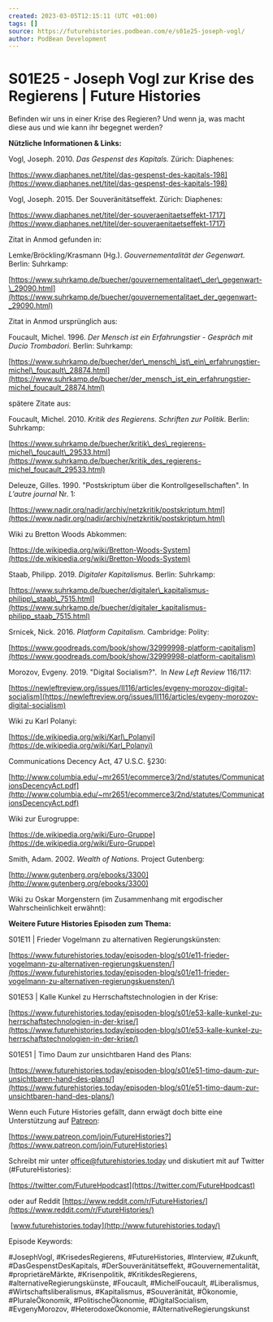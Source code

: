 ```yaml
---
created: 2023-03-05T12:15:11 (UTC +01:00)
tags: []
source: https://futurehistories.podbean.com/e/s01e25-joseph-vogl/
author: PodBean Development
---
```


# S01E25 - Joseph Vogl zur Krise des Regierens | Future Histories

Befinden wir uns in einer Krise des Regieren? Und wenn ja, was macht diese aus und wie kann ihr begegnet werden?

**Nützliche Informationen & Links:**

Vogl, Joseph. 2010. _Das Gespenst des Kapitals._ Zürich: Diaphenes:

[https://www.diaphanes.net/titel/das-gespenst-des-kapitals-198](https://www.diaphanes.net/titel/das-gespenst-des-kapitals-198)

  
Vogl, Joseph. 2015. Der Souveränitätseffekt. Zürich: Diaphenes:

[https://www.diaphanes.net/titel/der-souveraenitaetseffekt-1717](https://www.diaphanes.net/titel/der-souveraenitaetseffekt-1717)

  
Zitat in Anmod gefunden in:

Lemke/Bröckling/Krasmann (Hg.). _Gouvernementalität der Gegenwart._ Berlin: Suhrkamp:

[https://www.suhrkamp.de/buecher/gouvernementalitaet\_der\_gegenwart-\_29090.html](https://www.suhrkamp.de/buecher/gouvernementalitaet_der_gegenwart-_29090.html)

  
Zitat in Anmod ursprünglich aus:

Foucault, Michel. 1996. _Der Mensch ist ein Erfahrungstier - Gespräch mit Ducio Trombadori._ Berlin: Suhrkamp:

[https://www.suhrkamp.de/buecher/der\_mensch\_ist\_ein\_erfahrungstier-michel\_foucault\_28874.html](https://www.suhrkamp.de/buecher/der_mensch_ist_ein_erfahrungstier-michel_foucault_28874.html)

spätere Zitate aus:

Foucault, Michel. 2010. _Kritik des Regierens. Schriften zur Politik_. Berlin: Suhrkamp:

[https://www.suhrkamp.de/buecher/kritik\_des\_regierens-michel\_foucault\_29533.html](https://www.suhrkamp.de/buecher/kritik_des_regierens-michel_foucault_29533.html)

Deleuze, Gilles. 1990. "Postskriptum über die Kontrollgesellschaften". In _L’autre journal_ Nr. 1:

[https://www.nadir.org/nadir/archiv/netzkritik/postskriptum.html](https://www.nadir.org/nadir/archiv/netzkritik/postskriptum.html)

  
Wiki zu Bretton Woods Abkommen:

[https://de.wikipedia.org/wiki/Bretton-Woods-System](https://de.wikipedia.org/wiki/Bretton-Woods-System)

  
Staab, Philipp. 2019. _Digitaler Kapitalismus._ Berlin: Suhrkamp:

[https://www.suhrkamp.de/buecher/digitaler\_kapitalismus-philipp\_staab\_7515.html](https://www.suhrkamp.de/buecher/digitaler_kapitalismus-philipp_staab_7515.html)

  
Srnicek, Nick. 2016. _Platform Capitalism._ Cambridge: Polity:

[https://www.goodreads.com/book/show/32999998-platform-capitalism](https://www.goodreads.com/book/show/32999998-platform-capitalism)

  
Morozov, Evgeny. 2019. "Digital Socialism?".  In _New Left Review_ 116/117:

[https://newleftreview.org/issues/II116/articles/evgeny-morozov-digital-socialism](https://newleftreview.org/issues/II116/articles/evgeny-morozov-digital-socialism)

  
Wiki zu Karl Polanyi:

[https://de.wikipedia.org/wiki/Karl\_Polanyi](https://de.wikipedia.org/wiki/Karl_Polanyi)

  
Communications Decency Act, 47 U.S.C. §230:

[http://www.columbia.edu/~mr2651/ecommerce3/2nd/statutes/CommunicationsDecencyAct.pdf](http://www.columbia.edu/~mr2651/ecommerce3/2nd/statutes/CommunicationsDecencyAct.pdf)

  
Wiki zur Eurogruppe:

[https://de.wikipedia.org/wiki/Euro-Gruppe](https://de.wikipedia.org/wiki/Euro-Gruppe)

Smith, Adam. 2002. _Wealth of Nations._ Project Gutenberg:

[http://www.gutenberg.org/ebooks/3300](http://www.gutenberg.org/ebooks/3300)

  
Wiki zu Oskar Morgenstern (im Zusammenhang mit ergodischer Wahrscheinlichkeit erwähnt):

**Weitere Future Histories Episoden zum Thema:**

S01E11 | Frieder Vogelmann zu alternativen Regierungskünsten:

[https://www.futurehistories.today/episoden-blog/s01/e11-frieder-vogelmann-zu-alternativen-regierungskuensten/](https://www.futurehistories.today/episoden-blog/s01/e11-frieder-vogelmann-zu-alternativen-regierungskuensten/)

  
S01E53 | Kalle Kunkel zu Herrschaftstechnologien in der Krise:

[https://www.futurehistories.today/episoden-blog/s01/e53-kalle-kunkel-zu-herrschaftstechnologien-in-der-krise/](https://www.futurehistories.today/episoden-blog/s01/e53-kalle-kunkel-zu-herrschaftstechnologien-in-der-krise/)

  
S01E51 | Timo Daum zur unsichtbaren Hand des Plans:

[https://www.futurehistories.today/episoden-blog/s01/e51-timo-daum-zur-unsichtbaren-hand-des-plans/](https://www.futurehistories.today/episoden-blog/s01/e51-timo-daum-zur-unsichtbaren-hand-des-plans/)

  
Wenn euch Future Histories gefällt, dann erwägt doch bitte eine Unterstützung auf [Patreon](https://www.patreon.com/join/FutureHistories):

[https://www.patreon.com/join/FutureHistories?](https://www.patreon.com/join/FutureHistories)

Schreibt mir unter [office@futurehistories.today](mailto:office@futurehistories.today) und diskutiert mit auf Twitter (#FutureHistories):

[https://twitter.com/FutureHpodcast](https://twitter.com/FutureHpodcast)

oder auf Reddit [https://www.reddit.com/r/FutureHistories/](https://www.reddit.com/r/FutureHistories/)

 [www.futurehistories.today](http://www.futurehistories.today/)

Episode Keywords:

#JosephVogl, #KrisedesRegierens, #FutureHistories, #Interview, #Zukunft, #DasGespenstDesKapitals, #DerSouveränitätseffekt, #Gouvernementalität, #proprietäreMärkte, #Krisenpolitik, #KritikdesRegierens, #alternativeRegierungskünste, #Foucault, #MichelFoucault, #Liberalismus, #Wirtschaftsliberalismus, #Kapitalismus, #Souveränität, #Ökonomie, #PluraleÖkonomik, #PolitischeÖkonomie, #DigitalSocialism, #EvgenyMorozov, #HeterodoxeÖkonomie, #AlternativeRegierungskunst
